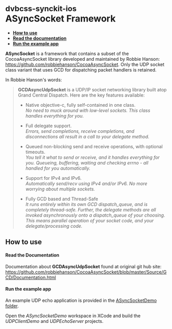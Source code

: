 # <small>dvbcss-synckit-ios</small><br/>ASyncSocket Framework

* **[How to use](#how-to-use)**
* **[Read the documentation](#read-the-documentation)**
* **[Run the example app](#run-the-example-app)**

**ASyncSocket** is a framework that contains a subset of the CocoaAsyncSocket library developed and maintained by Robbie Hanson: https://github.com/robbiehanson/CocoaAsyncSocket. Only the UDP socket class variant that uses GCD for dispatching packet handlers is retained.

In Robbie Hanson's words:
> **GCDAsyncUdpSocket** is a UDP/IP socket networking library built atop Grand Central Dispatch. Here are the key features available:
> 
> - Native objective-c, fully self-contained in one class.<br/>
>   _No need to muck around with low-level sockets. This class handles everything for you._
> 
> - Full delegate support.<br/>
>   _Errors, send completions, receive completions, and disconnections all result in a call to your delegate method._
> 
> - Queued non-blocking send and receive operations, with optional timeouts.<br/>
>   _You tell it what to send or receive, and it handles everything for you. Queueing, buffering, waiting and checking errno - all handled for you automatically._
> 
> - Support for IPv4 and IPv6.<br/>
>   _Automatically send/recv using IPv4 and/or IPv6. No more worrying about multiple sockets._
> 
> - Fully GCD based and Thread-Safe<br/>
>   _It runs entirely within its own GCD dispatch_queue, and is completely thread-safe. Further, the delegate methods are all invoked asynchronously onto a dispatch_queue of your choosing. This means parallel operation of your socket code, and your delegate/processing code._


## How to use

#### Read the Documentation
Documentation about **GCDAsyncUdpSocket** found at original git hub site:  https://github.com/robbiehanson/CocoaAsyncSocket/blob/master/Source/GCD/Documentation.html


#### Run the example app

An example UDP echo application is provided in the [ASyncSocketDemo folder](AsyncSocketDemo).

Open the *ASyncSocketDemo* workspace in XCode and build the *UDPClientDemo* and *UDPEchoServer* projects.
